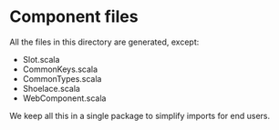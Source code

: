 # Component files

All the files in this directory are generated, except:

* Slot.scala
* CommonKeys.scala
* CommonTypes.scala
* Shoelace.scala
* WebComponent.scala

We keep all this in a single package to simplify imports for end users.
